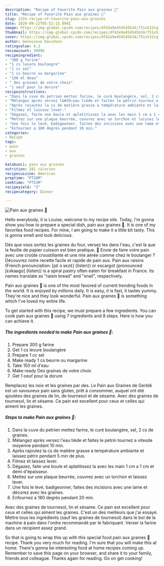 ```yaml
---
description: "Recipe of Favorite Pain aux graines 🍞"
title: "Recipe of Favorite Pain aux graines 🍞"
slug: 1255-recipe-of-favorite-pain-aux-graines
date: 2020-09-22T05:52:15.994Z
image: https://img-global.cpcdn.com/recipes/df42e9e454545b34/751x532cq70/pain-aux-graines-🍞-photo-principale-de-la-recette.jpg
thumbnail: https://img-global.cpcdn.com/recipes/df42e9e454545b34/751x532cq70/pain-aux-graines-🍞-photo-principale-de-la-recette.jpg
cover: https://img-global.cpcdn.com/recipes/df42e9e454545b34/751x532cq70/pain-aux-graines-🍞-photo-principale-de-la-recette.jpg
author: Genevieve Davidson
ratingvalue: 4.2
reviewcount: 39996
recipeingredient:
- "300 g farine"
- "1 cs levure boulangre"
- "1 cc sel"
- "1 cs beurre ou margarine"
- "150 ml deau"
- " Des graines de votre choix"
- "1 oeuf pour la dorure"
recipeinstructions:
- "Dans la cuve du petrien mettez farine, le curé boulangère, sel, 2 cs de graines."
- "Mélangez après versez l&#39;eau tiède et faites le pétrin tournez a vitesde moyenne pendant 10 min."
- "Après rajoutez la cs de matière grasse a température ambiante et laissez pétrir pendant 5 min de plus."
- "Filmez et laissez lever."
- "Dégazez, faite une boule et aplatitissez la avec les main 1 cm a 1 cm et demi d&#39;épaisseur."
- "Mettez sur une plaque beurrée, couvrez avec un torchon et laissez lever."
- "Une fois le levé, badigeonner, faites des incisions avec une lame et décorez avec les graines."
- "Enfournez a 180 degrés pendant 20 min."
categories:
- Recipe
tags:
- pain
- aux
- graines

katakunci: pain aux graines 
nutrition: 281 calories
recipecuisine: American
preptime: "PT28M"
cooktime: "PT53M"
recipeyield: "3"
recipecategory: Dinner

---
```



![Pain aux graines 🍞](https://img-global.cpcdn.com/recipes/df42e9e454545b34/751x532cq70/pain-aux-graines-🍞-photo-principale-de-la-recette.jpg)

Hello everybody, it is Louise, welcome to my recipe site. Today, I'm gonna show you how to prepare a special dish, pain aux graines 🍞. It is one of my favorites food recipes. For mine, I am going to make it a little bit tasty. This is gonna smell and look delicious.

Dès que vous sortez les graines du four, versez les dans l&#39;eau, c&#39;est là que la feuille de papier cuisson est bien pratique. 🍞 Envie de faire votre pain avec une croûte croustillante et une mie aérée comme chez le boulanger ? Découvrez notre recette facile et rapide de pain aux. Pain aux raisins (French pronunciation: [pɛ̃ o ʁɛzɛ̃] (listen)) or escargot (pronounced [ɛskaʁɡo] (listen)) is a spiral pastry often eaten for breakfast in France. Its names translate as &#34;raisin bread&#34; and &#34;snail&#34;, respectively.

Pain aux graines 🍞 is one of the most favored of current trending foods in the world. It is enjoyed by millions daily. It is easy, it is fast, it tastes yummy. They're nice and they look wonderful. Pain aux graines 🍞 is something which I've loved my entire life.


To get started with this recipe, we must prepare a few ingredients. You can cook pain aux graines 🍞 using 7 ingredients and 8 steps. Here is how you can achieve it.

<!--inarticleads1-->

##### The ingredients needed to make Pain aux graines 🍞:

1. Prepare 300 g farine
1. Get 1 cs levure boulangère
1. Prepare 1 cc sel
1. Make ready 1 cs beurre ou margarine
1. Take 150 ml d&#39;eau
1. Make ready  Des graines de votre choix
1. Get 1 oeuf pour la dorure


Remplacez les noix et les graines par des. Le Pain aux Graines de Gerblé est un savoureux pain sans gluten, prêt à consommer, auquel ont été ajoutées des graines de lin, de tournesol et de sésame. Avec des graines de tournesol, lin et sésame. Ce pain est excellent pour ceux et celles qui aiment les graines. 

<!--inarticleads2-->

##### Steps to make Pain aux graines 🍞:

1. Dans la cuve du petrien mettez farine, le curé boulangère, sel, 2 cs de graines.
1. Mélangez après versez l&#39;eau tiède et faites le pétrin tournez a vitesde moyenne pendant 10 min.
1. Après rajoutez la cs de matière grasse a température ambiante et laissez pétrir pendant 5 min de plus.
1. Filmez et laissez lever.
1. Dégazez, faite une boule et aplatitissez la avec les main 1 cm a 1 cm et demi d&#39;épaisseur.
1. Mettez sur une plaque beurrée, couvrez avec un torchon et laissez lever.
1. Une fois le levé, badigeonner, faites des incisions avec une lame et décorez avec les graines.
1. Enfournez a 180 degrés pendant 20 min.


Avec des graines de tournesol, lin et sésame. Ce pain est excellent pour ceux et celles qui aiment les graines. C&#39;est un des meilleurs que j&#39;ai essayé. Mettre tous les ingrédients (sauf les graines de tournesol) dans le bol de la machine à pain dans l&#39;ordre recommandé par le fabriquant. Verser la farine dans un récipient assez grand. 

So that is going to wrap this up with this special food pain aux graines 🍞 recipe. Thank you very much for reading. I'm sure that you will make this at home. There's gonna be interesting food at home recipes coming up. Remember to save this page on your browser, and share it to your family, friends and colleague. Thanks again for reading. Go on get cooking!
